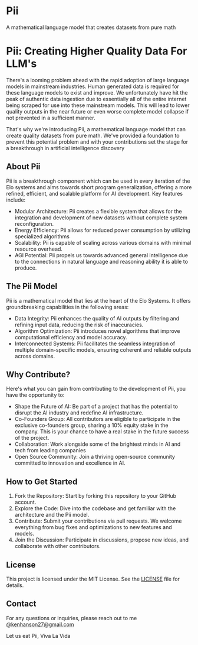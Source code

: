 # Pii
A mathematical language model that creates datasets from pure math
# Pii: Creating Higher Quality Data For LLM's

There's a looming problem ahead with the rapid adoption of large language models in mainstream industries. Human generated data is required for these language models to exist and improve. We unfortunately have hit the peak of authentic data ingestion due to essentially all of the entire internet being scraped for use into these mainstream models. This will lead to lower quality outputs in the near future or even worse complete model collapse if not prevented in a sufficient manner. 

That's why we're introducing Pii, a mathematical language model that can create quality datasets from pure math. We've provided a foundation to prevent this potential problem and with your contributions set the stage for a breakthrough in artificial intelligence discovery


## About Pii
Pii is a breakthrough component which can be used in every iteration of the Elo systems and aims towards short program generalization, offering a more refined, efficient, and scalable platform for AI development. Key features include:

- Modular Architecture: Pii creates a flexible system that allows for the integration and development of new datasets without complete system reconfiguration.
- Energy Efficiency: Pii allows for reduced power consumption by utilizing specialized algorithms
- Scalability: Pii is capable of scaling across various domains with minimal resource overhead.
- AGI Potential: Pii propels us towards advanced general intelligence due to the connections in natural language and reasoning ability it is able to produce.

## The Pii Model
Pii is a mathematical model that lies at the heart of the Elo Systems. It offers groundbreaking capabilities in the following areas:

- Data Integrity: Pii enhances the quality of AI outputs by filtering and refining input data, reducing the risk of inaccuracies.
- Algorithm Optimization: Pii introduces novel algorithms that improve computational efficiency and model accuracy.
- Interconnected Systems: Pii facilitates the seamless integration of multiple domain-specific models, ensuring coherent and reliable outputs across domains.

## Why Contribute?
Here's what you can gain from contributing to the development of Pii, you have the opportunity to:

- Shape the Future of AI: Be part of a project that has the potential to disrupt the AI industry and redefine AI infrastructure.
- Co-Founders Group: All contributors are eligible to participate in the exclusive co-founders group, sharing a 10% equity stake in the company. This is your chance to have a real stake in the future success of the project.
- Collaboration: Work alongside some of the brightest minds in AI and tech from leading companies 
- Open Source Community: Join a thriving open-source community committed to innovation and excellence in AI.

## How to Get Started
1. Fork the Repository: Start by forking this repository to your GitHub account.
2. Explore the Code: Dive into the codebase and get familiar with the architecture and the Pii model.
3. Contribute: Submit your contributions via pull requests. We welcome everything from bug fixes and optimizations to new features and models.
4. Join the Discussion: Participate in discussions, propose new ideas, and collaborate with other contributors.

## License
This project is licensed under the MIT License. See the [LICENSE](./LICENSE) file for details.

## Contact
For any questions or inquiries, please reach out to me @kenhanson27@gmail.com

Let us eat Pii, Viva La Vida
